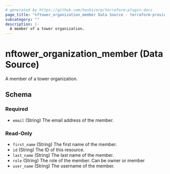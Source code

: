 ```yaml
---
# generated by https://github.com/hashicorp/terraform-plugin-docs
page_title: "nftower_organization_member Data Source - terraform-provider-nftower"
subcategory: ""
description: |-
  A member of a tower organization.
---
```


# nftower_organization_member (Data Source)

A member of a tower organization.



<!-- schema generated by tfplugindocs -->
## Schema

### Required

- `email` (String) The email address of the member.

### Read-Only

- `first_name` (String) The first name of the member.
- `id` (String) The ID of this resource.
- `last_name` (String) The last name of the member.
- `role` (String) The role of the member. Can be owner or member
- `user_name` (String) The username of the member.
